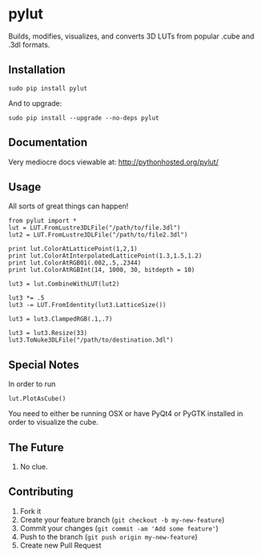 # pylut

Builds, modifies, visualizes, and converts 3D LUTs from popular .cube and .3dl formats.

## Installation

	sudo pip install pylut

And to upgrade:

	sudo pip install --upgrade --no-deps pylut

## Documentation
	
Very mediocre docs viewable at: http://pythonhosted.org/pylut/

## Usage

All sorts of great things can happen!

	from pylut import *
	lut = LUT.FromLustre3DLFile("/path/to/file.3dl")
	lut2 = LUT.FromLustre3DLFile("/path/to/file2.3dl")

	print lut.ColorAtLatticePoint(1,2,1)
	print lut.ColorAtInterpolatedLatticePoint(1.3,1.5,1.2)
	print lut.ColorAtRGB01(.002,.5,.2344)
	print lut.ColorAtRGBInt(14, 1000, 30, bitdepth = 10)

	lut3 = lut.CombineWithLUT(lut2)

	lut3 *= .5
	lut3 -= LUT.FromIdentity(lut3.LatticeSize())

	lut3 = lut3.ClampedRGB(.1,.7)

	lut3 = lut3.Resize(33)
	lut3.ToNuke3DLFile("/path/to/destination.3dl")

## Special Notes

In order to run
	
	lut.PlotAsCube()

You need to either be running OSX or have PyQt4 or PyGTK installed in order to visualize the cube.


## The Future

1. No clue.


## Contributing

1. Fork it
2. Create your feature branch (`git checkout -b my-new-feature`)
3. Commit your changes (`git commit -am 'Add some feature'`)
4. Push to the branch (`git push origin my-new-feature`)
5. Create new Pull Request
